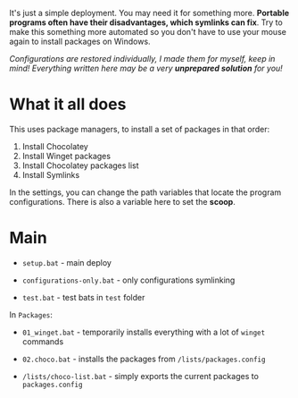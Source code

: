 It's just a simple deployment. You may need it for something more. **Portable programs often have their disadvantages, which symlinks can fix**. Try to make this something more automated so you don't have to use your mouse again to install packages on Windows. 

*Configurations are restored individually, I made them for myself, keep in mind! Everything written here may be a very **unprepared solution** for you!*

# What it all does

This uses package managers, to install a set of packages in that order:

1. Install Chocolatey
2. Install Winget packages
3. Install Chocolatey packages list
4. Install Symlinks

In the settings, you can change the path variables that locate the program configurations. There is also a variable here to set the **scoop**.

# Main

- `setup.bat` - main deploy

- `configurations-only.bat` - only configurations symlinking

- `test.bat` - test bats in `test` folder

In `Packages`:

- `01_winget.bat` - temporarily installs everything with a lot of `winget` commands
- `02.choco.bat` - installs the packages from `/lists/packages.config`

- `/lists/choco-list.bat` - simply exports the current packages to `packages.config`